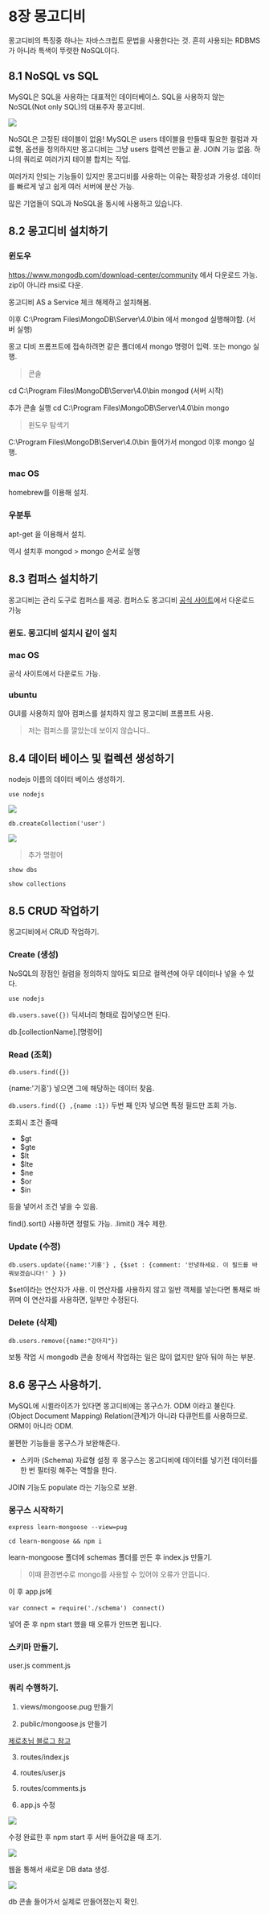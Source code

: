 # 8장 몽고디비

몽고디비의 특징중 하나는 자바스크립트 문법을 사용한다는 것.
흔히 사용되는 RDBMS가 아니라 특색이 뚜렷한 NoSQL이다.

## 8.1 NoSQL vs SQL

MySQL은 SQL을 사용하는 대표적인 데이터베이스.
SQL을 사용하지 않는 NoSQL(Not only SQL)의 대표주자 몽고디비.

<img src="img.png">

NoSQL은 고정된 테이블이 없음! MySQL은 users 테이블을 만들때
필요한 컬럼과 자료형, 옵션을 정의하지만 몽고디비는 그냥 users 컬렉션
만들고 끝. JOIN 기능 없음. 하나의 쿼리로 여러가지 테이블 합치는 작업.

여러가지 안되는 기능들이 있지만 몽고디비를 사용하는 이유는
확장성과 가용성. 데이터를 빠르게 넣고 쉽게 여러 서버에 분산 가능.

많은 기업들이 SQL과 NoSQL을 동시에 사용하고 있습니다.

## 8.2 몽고디비 설치하기


### 윈도우

https://www.mongodb.com/download-center/community
에서 다운로드 가능. zip이 아니라 msi로 다운. 

몽고디비 AS a Service 체크 해제하고 설치해봄.

이후 C:\Program Files\MongoDB\Server\4.0\bin 에서 mongod 실행해야함.
(서버 실행)

몽고 디비 프롬프트에 접속하려면 같은 폴더에서 mongo 명령어 입력.
또는 mongo 실행.

> 콘솔

cd C:\Program Files\MongoDB\Server\4.0\bin
mongod
(서버 시작)

추가 콘솔 실행
cd C:\Program Files\MongoDB\Server\4.0\bin
mongo

> 윈도우 탐색기

C:\Program Files\MongoDB\Server\4.0\bin
들어가서 mongod 이후 mongo 실행.

### mac OS

homebrew를 이용해 설치.


### 우분투

apt-get 을 이용해서 설치.

역시 설치후 mongod > mongo 순서로 실행


## 8.3 컴퍼스 설치하기

몽고디비는 관리 도구로 컴퍼스를 제공.
컴퍼스도 몽고디비 <a href="https://mongodb.com/download-center#compass">공식 사이트</a>에서 다운로드 가능

### 윈도. 몽고디비 설치시 같이 설치

### mac OS

공식 사이트에서 다운로드 가능.


### ubuntu

GUI를 사용하지 않아 컴퍼스를 설치하지 않고
몽고디비 프롬프트 사용.


> 저는 컴퍼스를 깔았는데 보이지 않습니다..


## 8.4 데이터 베이스 및 컬렉션 생성하기

nodejs 이름의 데이터 베이스 생성하기.

``` use nodejs ```

<img src='img2.png'>

``` db.createCollection('user') ```

<img src='img3.png'>

> 추가 명령어

``` show dbs ```

``` show collections ```


## 8.5 CRUD 작업하기

몽고디비에서 CRUD 작업하기.

### Create (생성)

NoSQL의 장점인 컬럼을 정의하지 않아도 되므로
컬렉션에 아무 데이터나 넣을 수 있다.

``` use nodejs ```

``` db.users.save({}) ```
딕셔너리 형태로 집어넣으면 된다.

db.[collectionName].[명령어]

### Read (조회)

``` db.users.find({}) ```

{name:'기홍'} 넣으면 그에 해당하는 데이터 찾음.


``` db.users.find({} ,{name :1}) ```
두번 째 인자 넣으면 특정 필드만 조회 가능.

조회시 조건 줄때

* $gt
* $gte
* $lt
* $lte
* $ne
* $or
* $in

등을 넣어서 조건 넣을 수 있음.

find().sort() 사용하면 정렬도 가능.
.limit() 개수 제한.

### Update (수정)

``` db.users.update({name:'기홍'} , {$set : {comment: '안녕하세요. 이 필드를 바꿔보겠습니다!' } }) ```

$set이라는 연산자가 사용. 이 연산자를 사용하지
않고 일반 객체를 넣는다면 통채로 바뀌며 이 연산자를 사용하면, 일부만 수정된다.

### Delete (삭제)

``` db.users.remove({name:"강아지"}) ```


보통 작업 시 mongodb 콘솔 창에서
작업하는 일은 많이 없지만 알아 둬야 하는 부분.



## 8.6 몽구스 사용하기.


MySQL에 시퀼라이즈가 있다면 몽고디비에는 몽구스가.
ODM 이라고 불린다. (Object Document Mapping)
Relation(관계)가 아니라 다큐먼트를 사용하므로.
ORM이 아니라 ODM.

불편한 기능들을 몽구스가 보완해준다.

* 스키마 (Schema)
자료형 설정 후
몽구스는 몽고디비에 데이터를 넣기전
데이터를 한 번 필터링 해주는 역할을 한다.

JOIN 기능도 populate 라는 기능으로 보완.

### 몽구스 시작하기 

``` express learn-mongoose --view=pug ```

``` cd learn-mongoose && npm i ```

learn-mongoose 폴더에
schemas 폴더를 만든 후 index.js 만들기.

> 이때 환경변수로 mongo를 사용할 수 있어야 오류가 안뜹니다.

이 후 app.js에 

``` var connect = require('./schema')  ```
``` connect()  ```

넣어 준 후 npm start 했을 때 오류가 안뜨면 됩니다.

### 스키마 만들기.

user.js
comment.js


### 쿼리 수행하기.

1. views/mongoose.pug 만들기

2. public/mongoose.js 만들기

<a href='https://github.com/ZeroCho/nodejs-book/tree/master/ch8/8.6/learn-mongoose'> 제로초님 블로그 참고 </a>

3. routes/index.js

4. routes/user.js

5. routes/comments.js

6. app.js 수정

<img src="result.png">

수정 완료한 후 npm start 후 서버 들어갔을 때 초기.

<img src="img5.png">

웹을 통해서 새로운 DB data 생성.

<img src="img4.png">

db 콘솔 들어가서 실제로 만들어졌는지 확인.